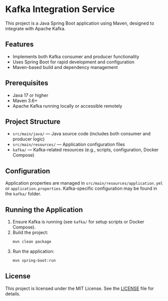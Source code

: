 # Kafka Integration Service

This project is a Java Spring Boot application using Maven, designed to integrate with Apache Kafka.

## Features

- Implements both Kafka consumer and producer functionality
- Uses Spring Boot for rapid development and configuration
- Maven-based build and dependency management

## Prerequisites

- Java 17 or higher
- Maven 3.6+
- Apache Kafka running locally or accessible remotely

## Project Structure

- `src/main/java/` — Java source code (includes both consumer and producer logic)
- `src/main/resources/` — Application configuration files
- `kafka/` — Kafka-related resources (e.g., scripts, configuration, Docker Compose)

## Configuration

Application properties are managed in `src/main/resources/application.yml` or `application.properties`. Kafka-specific configuration may be found in the `kafka/` folder.

## Running the Application

1. Ensure Kafka is running (see `kafka/` for setup scripts or Docker Compose).
2. Build the project:
   ```sh
   mvn clean package
   ```
3. Run the application:
   ```sh
   mvn spring-boot:run
   ```

## License

This project is licensed under the MIT License. See the [LICENSE](https://github.com/LastComrade/KAFKA-PRACTICE/blob/main/LICENSE) file for details.